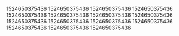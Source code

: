 1524650375436
1524650375436
1524650375436
1524650375436
1524650375436
1524650375436
1524650375436
1524650375436
1524650375436
1524650375436
1524650375436
1524650375436
1524650375436
1524650375436
1524650375436